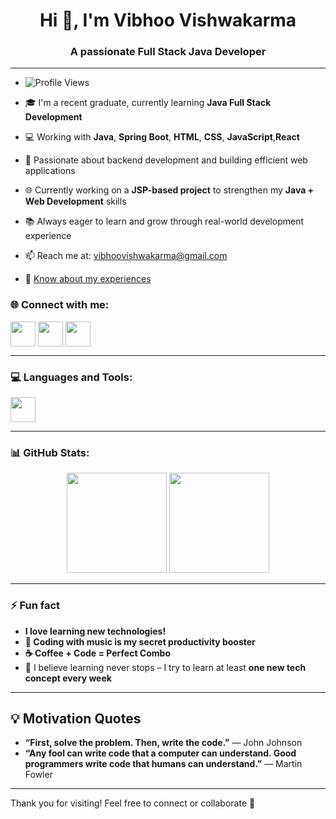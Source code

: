 <h1 align="center">Hi 👋, I'm <b>Vibhoo Vishwakarma</b></h1>
<h3 align="center">A passionate Full Stack Java Developer</h3>

---

- ![Profile Views](https://komarev.com/ghpvc/?username=VIBHOO12&color=blue)

- 🎓 I'm a recent graduate, currently learning **Java Full Stack Development**
  
- 💻 Working with **Java**, **Spring Boot**, **HTML**, **CSS**, **JavaScript**,**React**
  
- 🔧 Passionate about backend development and building efficient web applications

- 🌐 Currently working on a **JSP-based project** to strengthen my **Java + Web Development** skills  
  
- 📚 Always eager to learn and grow through real-world development experience
  
- 📫 Reach me at: [vibhoovishwakarma@gmail.com](mailto:vibhoovishwakarma@gmail.com)
  
- 📄 [Know about my experiences](https://drive.google.com/file/d/1ZHXaUZTK6qrGDbPbBoNLUo64B8d4iVAM/view?usp=drive_link)


### 🌐 Connect with me:
<p align="left">
<a href="https://github.com/VIBHOO12" target="_blank"><img align="center" src="https://skillicons.dev/icons?i=github" height="40" /></a>
<a href="https://www.linkedin.com/in/vibhoo-vishwakarma-3350b3227/?utm_source=share&utm_campaign=share_via&utm_content=profile&utm_medium=android_app" target="_blank"><img align="center" src="https://skillicons.dev/icons?i=linkedin" height="40" /></a>
<a href="mailto:vibhoovishwakarma@gmail.com" target="_blank"><img align="center" src="https://skillicons.dev/icons?i=gmail" height="40" /></a>
</p>

---

### 💻 Languages and Tools:
<p align="left">
  <img src="https://skillicons.dev/icons?i=java,spring,html,css,js,react,mysql,git,github" height="40" />
</p>

---

### 📊 GitHub Stats:
<p align="center">
  <img src="https://github-readme-stats.vercel.app/api?username=VIBHOO12&show_icons=true&theme=tokyonight" height="160"/>
  <!-- <img src="https://github-readme-streak-stats.herokuapp.com/?user=VIBHOO12&theme=tokyonight" height="160"/> -->
  <img src="https://github-readme-stats.vercel.app/api/top-langs/?username=VIBHOO12&layout=compact&theme=tokyonight" height="160"/>
</p>

<!-- <p align="center">
  <img src="https://github-readme-stats.vercel.app/api/top-langs/?username=VIBHOO12&layout=compact&theme=tokyonight" height="160"/>
</p> -->

---

### ⚡ Fun fact
- **I love learning new technologies!**
- **🎵 Coding with music is my secret productivity booster**
- **☕ Coffee + Code = Perfect Combo**
- 🌱 I believe learning never stops – I try to learn at least **one new tech concept every week**
---

## 💡 Motivation Quotes
- **“First, solve the problem. Then, write the code.”** 
 — John Johnson
-  **“Any fool can write code that a computer can understand. Good programmers write code that humans can understand.”** 
 — Martin Fowler

---

Thank you for visiting! Feel free to connect or collaborate 🚀
